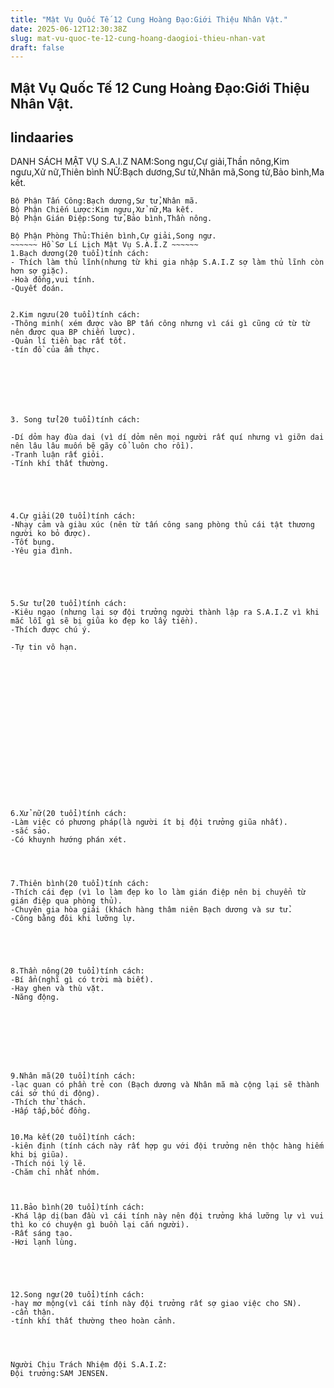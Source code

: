 ```yaml
---
title: "Mật Vụ Quốc Tế 12 Cung Hoàng Đạo:Giới Thiệu Nhân Vật."
date: 2025-06-12T12:30:38Z
slug: mat-vu-quoc-te-12-cung-hoang-daogioi-thieu-nhan-vat
draft: false
---
```


## Mật Vụ Quốc Tế 12 Cung Hoàng Đạo:Giới Thiệu Nhân Vật.

## lindaaries

DANH SÁCH MẬT VỤ S.A.I.Z  NAM:Song ngư,Cự giải,Thần nông,Kim ngưu,Xử nữ,Thiên bình
NỮ:Bạch dương,Sư tử,Nhân mã,Song tử,Bảo bình,Ma kết.
 
~~~~~~~ CÔNG VIỆC MẬT VỤ S.A.I.Z ~~~~~~~
Bộ Phận Tấn Công:Bạch dương,Sư tử,Nhân mã.
Bộ Phận Chiến Lược:Kim ngưu,Xử nữ,Ma kết.
Bộ Phận Gián Điệp:Song tử,Bảo bình,Thần nông.
 
Bộ Phận Phòng Thủ:Thiên bình,Cự giải,Song ngư.
~~~~~~ Hồ Sơ Lí Lịch Mật Vụ S.A.I.Z ~~~~~~
1.Bạch dương(20 tuổi)tính cách: 
- Thích làm thủ lĩnh(nhưng từ khi gia nhập S.A.I.Z sợ làm thủ lĩnh còn hơn sợ giặc).
-Hoà đồng,vui tính.
-Quyết đoán.
 
 
2.Kim ngưu(20 tuổi)tính cách:
-Thông minh( xém được vào BP tấn công nhưng vì cái gì cũng cứ từ từ nên được qua BP chiến lược).
-Quản lí tiền bạc rất tốt.
-tín đồ của ẩm thực.
 

 
 
 
 
 
3. Song tử(20 tuổi)tính cách:
 
-Dí dỏm hay đùa dai (vì dí dỏm nên mọi người rất quí nhưng vì giỡn dai nên lâu lâu muốn bẽ gãy cổ luôn cho rồi).
-Tranh luận rất giỏi.
-Tính khí thất thường.
 
 
 
 

4.Cự giải(20 tuổi)tính cách:
-Nhạy cảm và giàu xúc (nên từ tấn công sang phòng thủ cái tật thương người ko bỏ được).
-Tốt bụng.
-Yêu gia đình.
 

 
 
 
5.Sư tử(20 tuổi)tính cách:
-Kiêu ngạo (nhưng lại sợ đội trưởng người thành lập ra S.A.I.Z vì khi mắc lỗi gì sẽ bị giũa ko đẹp ko lấy tiền).
-Thích được chú ý.
 
-Tự tin vô hạn.
 
 
 
 
 
 
 
 
 
 
 
 
 
 
 
 
 
 
6.Xử nữ(20 tuổi)tính cách:
-Làm việc có phương pháp(là người ít bị đội trưởng giũa nhất).
-sắc sảo.
-Có khuynh hướng phán xét.
 
 
 
 
7.Thiên bình(20 tuổi)tính cách:
-Thích cái đẹp (vì lo làm đẹp ko lo làm gián điệp nên bị chuyển từ gián điệp qua phòng thủ).
-Chuyên gia hòa giải (khách hàng thâm niên Bạch dương và sư tử.
-Công bằng đôi khi lưỡng lự.
 
 
 
 
 
8.Thần nông(20 tuổi)tính cách:
-Bí ẩn(nghĩ gì có trời mà biết).
-Hay ghen và thù vặt.
-Năng động. 
 
 
 
 
 
 
 
 
9.Nhân mã(20 tuổi)tính cách:
-lạc quan có phần trẻ con (Bạch dương và Nhân mã mà cộng lại sẽ thành cái sở thú di động).
-Thích thử thách.
-Hấp tấp,bốc đồng.

 
10.Ma kết(20 tuổi)tính cách:
-kiên định (tính cách này rất hợp gu với đội trưởng nên thộc hàng hiếm khi bị giũa).
-Thích nói lý lẽ.
-Chăm chỉ nhất nhóm.
  
 
 
11.Bảo bình(20 tuổi)tính cách:
-Khá lập dị(ban đầu vì cái tính này nên đội trưởng khá lưỡng lự vì vui thì ko có chuyện gì buồn lại cắn người).
-Rất sáng tạo.
-Hơi lạnh lùng.
 
 
 
 
 
12.Song ngư(20 tuổi)tính cách:
-hay mơ mộng(vì cái tính này đội trưởng rất sợ giao việc cho SN).
-cẩn thận.
-tính khí thất thường theo hoàn cảnh.


 
 
Người Chịu Trách Nhiệm đội S.A.I.Z:
Đội trưởng:SAM JENSEN.